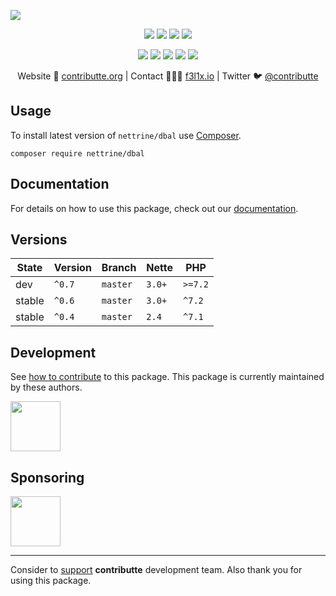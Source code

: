 ![](https://heatbadger.now.sh/github/readme/nettrine/dbal/)

<p align=center>
  <a href="https://github.com/nettrine/dbal/actions"><img src="https://badgen.net/github/checks/nettrine/dbal/master?cache=300"></a>
  <a href="https://coveralls.io/r/nettrine/dbal"><img src="https://badgen.net/coveralls/c/github/nettrine/dbal?cache=300"></a>
  <a href="https://packagist.org/packages/nettrine/dbal"><img src="https://badgen.net/packagist/dm/nettrine/dbal"></a>
  <a href="https://packagist.org/packages/nettrine/dbal"><img src="https://badgen.net/packagist/v/nettrine/dbal"></a>
</p>
<p align=center>
  <a href="https://packagist.org/packages/nettrine/dbal"><img src="https://badgen.net/packagist/php/nettrine/dbal"></a>
  <a href="https://github.com/nettrine/dbal"><img src="https://badgen.net/github/license/nettrine/dbal"></a>
  <a href="https://bit.ly/ctteg"><img src="https://badgen.net/badge/support/gitter/cyan"></a>
  <a href="https://bit.ly/cttfo"><img src="https://badgen.net/badge/support/forum/yellow"></a>
  <a href="https://contributte.org/partners.html"><img src="https://badgen.net/badge/sponsor/donations/F96854"></a>
</p>

<p align=center>
Website 🚀 <a href="https://contributte.org">contributte.org</a> | Contact 👨🏻‍💻 <a href="https://f3l1x.io">f3l1x.io</a> | Twitter 🐦 <a href="https://twitter.com/contributte">@contributte</a>
</p>

## Usage

To install latest version of `nettrine/dbal` use [Composer](https://getcomposer.com).

```
composer require nettrine/dbal
```

## Documentation

For details on how to use this package, check out our [documentation](.docs).

## Versions

| State       | Version     | Branch   | Nette  | PHP    |
|-------------|-------------|----------|--------|--------|
| dev         | `^0.7`      | `master` | `3.0+` | `>=7.2` |
| stable      | `^0.6`      | `master` | `3.0+` | `^7.2` |
| stable      | `^0.4`      | `master` | `2.4`  | `^7.1` |

## Development

See [how to contribute](https://contributte.org) to this package. This package is currently maintained by these authors.

<a href="https://github.com/f3l1x">
    <img width="80" height="80" src="https://avatars2.githubusercontent.com/u/538058?v=3&s=80">
</a>

## Sponsoring

<a href="https://github.com/tlapnet">
  <img width="80" height="80" src="https://avatars1.githubusercontent.com/u/22914186?s=80&v=4">
</a>

-----

Consider to [support](https://contributte.com/partners) **contributte** development team.
Also thank you for using this package.
